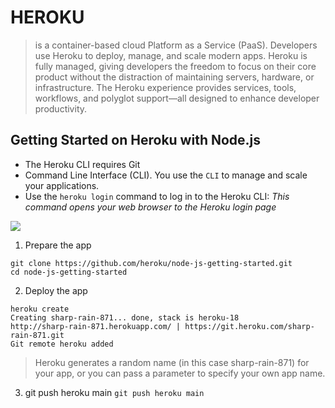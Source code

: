 # HEROKU
> is a container-based cloud Platform as a Service (PaaS). Developers use Heroku to deploy, manage, and scale modern apps.
> Heroku is fully managed, giving developers the freedom to focus on their core product without the distraction of maintaining servers, hardware, or infrastructure. The Heroku experience provides services, tools, workflows, and polyglot support—all designed to enhance developer productivity.

## Getting Started on Heroku with Node.js
- The Heroku CLI requires Git
- Command Line Interface (CLI). You use the `CLI` to manage and scale your applications.
- Use the `heroku login` command to log in to the Heroku CLI: *This command opens your web browser to the Heroku login page*

![](https://encrypted-tbn0.gstatic.com/images?q=tbn:ANd9GcQdFFzXERUKZD5S9FbzLlrqZcmP-mSPh18bMw&usqp=CAU)

1. Prepare the app
```
git clone https://github.com/heroku/node-js-getting-started.git
cd node-js-getting-started
```
2. Deploy the app
```
heroku create
Creating sharp-rain-871... done, stack is heroku-18
http://sharp-rain-871.herokuapp.com/ | https://git.heroku.com/sharp-rain-871.git
Git remote heroku added
```
> Heroku generates a random name (in this case sharp-rain-871) for your app, or you can pass a parameter to specify your own app name.

3.  git push heroku main `git push heroku main`


